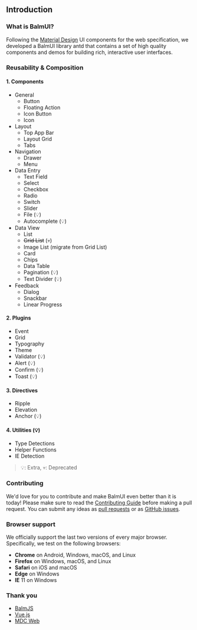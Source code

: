 ## Introduction

### What is BalmUI?

Following the [Material Design](https://material.io/components/) UI components for the web specification, we developed a BalmUI library antd that contains a set of high quality components and demos for building rich, interactive user interfaces.

### Reusability & Composition

#### 1. Components

- General
  - Button
  - Floating Action
  - Icon Button
  - Icon
- Layout
  - Top App Bar
  - Layout Grid
  - Tabs
- Navigation
  - Drawer
  - Menu
- Data Entry
  - Text Field
  - Select
  - Checkbox
  - Radio
  - Switch
  - Slider
  - File (💡)
  - Autocomplete (💡)
- Data View
  - List
  - <del>Grid List</del> (💀)
  - Image List (migrate from Grid List)
  - Card
  - Chips
  - Data Table
  - Pagination (💡)
  - Text Divider (💡)
- Feedback
  - Dialog
  - Snackbar
  - Linear Progress

#### 2. Plugins

- Event
- Grid
- Typography
- Theme
- Validator (💡)
- Alert (💡)
- Confirm (💡)
- Toast (💡)

#### 3. Directives

- Ripple
- Elevation
- Anchor (💡)

#### 4. Utilities (💡)

- Type Detections
- Helper Functions
- IE Detection

> 💡: Extra, 💀: Deprecated

### Contributing

We'd love for you to contribute and make BalmUI even better than it is today! Please make sure to read the [Contributing Guide](https://github.com/balmjs/balm-ui/blob/master/CONTRIBUTING.md) before making a pull request. You can submit any ideas as [pull requests](https://github.com/balmjs/balm-ui/pulls) or as [GitHub issues](https://github.com/balmjs/balm-ui/issues).

### Browser support

We officially support the last two versions of every major browser. Specifically, we test on the following browsers:

- **Chrome** on Android, Windows, macOS, and Linux
- **Firefox** on Windows, macOS, and Linux
- **Safari** on iOS and macOS
- **Edge** on Windows
- **IE** 11 on Windows

### Thank you

- [BalmJS](https://balmjs.com/)
- [Vue.js](https://vuejs.org/)
- [MDC Web](https://material.io/components/)
